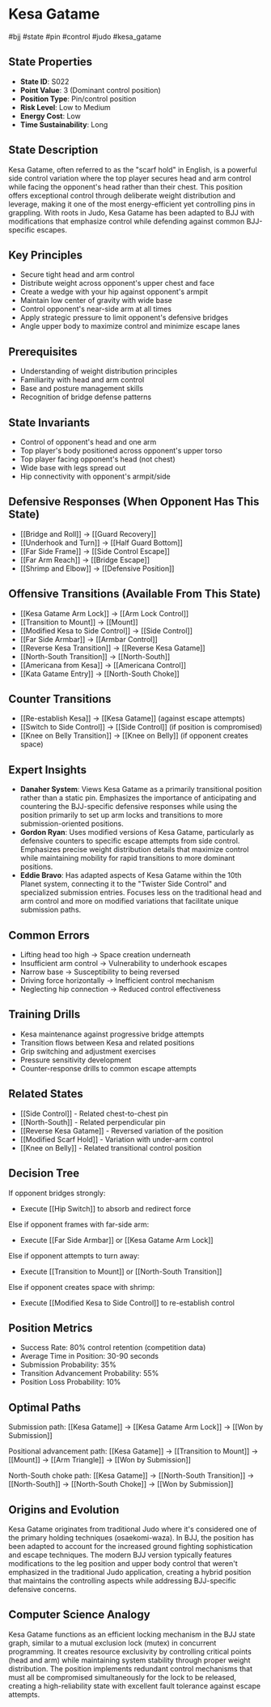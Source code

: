 # Kesa Gatame
#bjj #state #pin #control #judo #kesa_gatame

## State Properties
- **State ID**: S022
- **Point Value**: 3 (Dominant control position)
- **Position Type**: Pin/control position
- **Risk Level**: Low to Medium
- **Energy Cost**: Low
- **Time Sustainability**: Long

## State Description
Kesa Gatame, often referred to as the "scarf hold" in English, is a powerful side control variation where the top player secures head and arm control while facing the opponent's head rather than their chest. This position offers exceptional control through deliberate weight distribution and leverage, making it one of the most energy-efficient yet controlling pins in grappling. With roots in Judo, Kesa Gatame has been adapted to BJJ with modifications that emphasize control while defending against common BJJ-specific escapes.

## Key Principles
- Secure tight head and arm control
- Distribute weight across opponent's upper chest and face
- Create a wedge with your hip against opponent's armpit
- Maintain low center of gravity with wide base
- Control opponent's near-side arm at all times
- Apply strategic pressure to limit opponent's defensive bridges
- Angle upper body to maximize control and minimize escape lanes

## Prerequisites
- Understanding of weight distribution principles
- Familiarity with head and arm control
- Base and posture management skills
- Recognition of bridge defense patterns

## State Invariants
- Control of opponent's head and one arm
- Top player's body positioned across opponent's upper torso
- Top player facing opponent's head (not chest)
- Wide base with legs spread out
- Hip connectivity with opponent's armpit/side

## Defensive Responses (When Opponent Has This State)
- [[Bridge and Roll]] → [[Guard Recovery]]
- [[Underhook and Turn]] → [[Half Guard Bottom]]
- [[Far Side Frame]] → [[Side Control Escape]]
- [[Far Arm Reach]] → [[Bridge Escape]]
- [[Shrimp and Elbow]] → [[Defensive Position]]

## Offensive Transitions (Available From This State)
- [[Kesa Gatame Arm Lock]] → [[Arm Lock Control]]
- [[Transition to Mount]] → [[Mount]]
- [[Modified Kesa to Side Control]] → [[Side Control]]
- [[Far Side Armbar]] → [[Armbar Control]]
- [[Reverse Kesa Transition]] → [[Reverse Kesa Gatame]]
- [[North-South Transition]] → [[North-South]]
- [[Americana from Kesa]] → [[Americana Control]]
- [[Kata Gatame Entry]] → [[North-South Choke]]

## Counter Transitions
- [[Re-establish Kesa]] → [[Kesa Gatame]] (against escape attempts)
- [[Switch to Side Control]] → [[Side Control]] (if position is compromised)
- [[Knee on Belly Transition]] → [[Knee on Belly]] (if opponent creates space)

## Expert Insights
- **Danaher System**: Views Kesa Gatame as a primarily transitional position rather than a static pin. Emphasizes the importance of anticipating and countering the BJJ-specific defensive responses while using the position primarily to set up arm locks and transitions to more submission-oriented positions.
- **Gordon Ryan**: Uses modified versions of Kesa Gatame, particularly as defensive counters to specific escape attempts from side control. Emphasizes precise weight distribution details that maximize control while maintaining mobility for rapid transitions to more dominant positions.
- **Eddie Bravo**: Has adapted aspects of Kesa Gatame within the 10th Planet system, connecting it to the "Twister Side Control" and specialized submission entries. Focuses less on the traditional head and arm control and more on modified variations that facilitate unique submission paths.

## Common Errors
- Lifting head too high → Space creation underneath
- Insufficient arm control → Vulnerability to underhook escapes
- Narrow base → Susceptibility to being reversed
- Driving force horizontally → Inefficient control mechanism
- Neglecting hip connection → Reduced control effectiveness

## Training Drills
- Kesa maintenance against progressive bridge attempts
- Transition flows between Kesa and related positions
- Grip switching and adjustment exercises
- Pressure sensitivity development
- Counter-response drills to common escape attempts

## Related States
- [[Side Control]] - Related chest-to-chest pin
- [[North-South]] - Related perpendicular pin
- [[Reverse Kesa Gatame]] - Reversed variation of the position
- [[Modified Scarf Hold]] - Variation with under-arm control
- [[Knee on Belly]] - Related transitional control position

## Decision Tree
If opponent bridges strongly:
- Execute [[Hip Switch]] to absorb and redirect force

Else if opponent frames with far-side arm:
- Execute [[Far Side Armbar]] or [[Kesa Gatame Arm Lock]]

Else if opponent attempts to turn away:
- Execute [[Transition to Mount]] or [[North-South Transition]]

Else if opponent creates space with shrimp:
- Execute [[Modified Kesa to Side Control]] to re-establish control

## Position Metrics
- Success Rate: 80% control retention (competition data)
- Average Time in Position: 30-90 seconds
- Submission Probability: 35%
- Transition Advancement Probability: 55%
- Position Loss Probability: 10%

## Optimal Paths
Submission path:
[[Kesa Gatame]] → [[Kesa Gatame Arm Lock]] → [[Won by Submission]]

Positional advancement path:
[[Kesa Gatame]] → [[Transition to Mount]] → [[Mount]] → [[Arm Triangle]] → [[Won by Submission]]

North-South choke path:
[[Kesa Gatame]] → [[North-South Transition]] → [[North-South]] → [[North-South Choke]] → [[Won by Submission]]

## Origins and Evolution
Kesa Gatame originates from traditional Judo where it's considered one of the primary holding techniques (osaekomi-waza). In BJJ, the position has been adapted to account for the increased ground fighting sophistication and escape techniques. The modern BJJ version typically features modifications to the leg position and upper body control that weren't emphasized in the traditional Judo application, creating a hybrid position that maintains the controlling aspects while addressing BJJ-specific defensive concerns.

## Computer Science Analogy
Kesa Gatame functions as an efficient locking mechanism in the BJJ state graph, similar to a mutual exclusion lock (mutex) in concurrent programming. It creates resource exclusivity by controlling critical points (head and arm) while maintaining system stability through proper weight distribution. The position implements redundant control mechanisms that must all be compromised simultaneously for the lock to be released, creating a high-reliability state with excellent fault tolerance against escape attempts.
